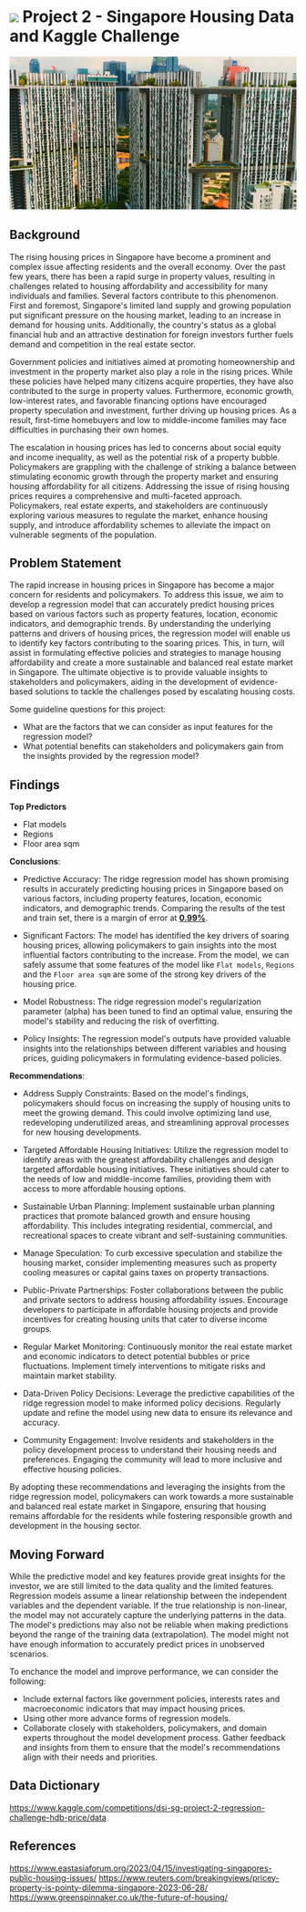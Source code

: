 #  ![](https://ga-dash.s3.amazonaws.com/production/assets/logo-9f88ae6c9c3871690e33280fcf557f33.png) Project 2 - Singapore Housing Data and Kaggle Challenge

![housing](images/housing.jpeg)

## Background

The rising housing prices in Singapore have become a prominent and complex issue affecting residents and the overall economy. Over the past few years, there has been a rapid surge in property values, resulting in challenges related to housing affordability and accessibility for many individuals and families. Several factors contribute to this phenomenon. First and foremost, Singapore's limited land supply and growing population put significant pressure on the housing market, leading to an increase in demand for housing units. Additionally, the country's status as a global financial hub and an attractive destination for foreign investors further fuels demand and competition in the real estate sector.

Government policies and initiatives aimed at promoting homeownership and investment in the property market also play a role in the rising prices. While these policies have helped many citizens acquire properties, they have also contributed to the surge in property values. Furthermore, economic growth, low-interest rates, and favorable financing options have encouraged property speculation and investment, further driving up housing prices. As a result, first-time homebuyers and low to middle-income families may face difficulties in purchasing their own homes.

The escalation in housing prices has led to concerns about social equity and income inequality, as well as the potential risk of a property bubble. Policymakers are grappling with the challenge of striking a balance between stimulating economic growth through the property market and ensuring housing affordability for all citizens. Addressing the issue of rising housing prices requires a comprehensive and multi-faceted approach. Policymakers, real estate experts, and stakeholders are continuously exploring various measures to regulate the market, enhance housing supply, and introduce affordability schemes to alleviate the impact on vulnerable segments of the population.

## Problem Statement

The rapid increase in housing prices in Singapore has become a major concern for residents and policymakers. To address this issue, we aim to develop a regression model that can accurately predict housing prices based on various factors such as property features, location, economic indicators, and demographic trends. By understanding the underlying patterns and drivers of housing prices, the regression model will enable us to identify key factors contributing to the soaring prices. This, in turn, will assist in formulating effective policies and strategies to manage housing affordability and create a more sustainable and balanced real estate market in Singapore. The ultimate objective is to provide valuable insights to stakeholders and policymakers, aiding in the development of evidence-based solutions to tackle the challenges posed by escalating housing costs.

Some guideline questions for this project:
- What are the factors that we can consider as input features for the regression model?
- What potential benefits can stakeholders and policymakers gain from the insights provided by the regression model?

## Findings

**Top Predictors** 
 - Flat models
 - Regions
 - Floor area sqm

**Conclusions**:

- Predictive Accuracy: The ridge regression model has shown promising results in accurately predicting housing prices in Singapore based on various factors, including property features, location, economic indicators, and demographic trends. Comparing the results of the test and train set, there is a margin of error at **<u>0.99%</u>**. 

- Significant Factors: The model has identified the key drivers of soaring housing prices, allowing policymakers to gain insights into the most influential factors contributing to the increase. From the model, we can safely assume that some features of the model like `Flat models`, `Regions` and the `Floor area sqm` are some of the strong key drivers of the housing price.

- Model Robustness: The ridge regression model's regularization parameter (alpha) has been tuned to find an optimal value, ensuring the model's stability and reducing the risk of overfitting.

- Policy Insights: The regression model's outputs have provided valuable insights into the relationships between different variables and housing prices, guiding policymakers in formulating evidence-based policies.

**Recommendations**:

- Address Supply Constraints: Based on the model's findings, policymakers should focus on increasing the supply of housing units to meet the growing demand. This could involve optimizing land use, redeveloping underutilized areas, and streamlining approval processes for new housing developments.

- Targeted Affordable Housing Initiatives: Utilize the regression model to identify areas with the greatest affordability challenges and design targeted affordable housing initiatives. These initiatives should cater to the needs of low and middle-income families, providing them with access to more affordable housing options.

- Sustainable Urban Planning: Implement sustainable urban planning practices that promote balanced growth and ensure housing affordability. This includes integrating residential, commercial, and recreational spaces to create vibrant and self-sustaining communities.

- Manage Speculation: To curb excessive speculation and stabilize the housing market, consider implementing measures such as property cooling measures or capital gains taxes on property transactions.

- Public-Private Partnerships: Foster collaborations between the public and private sectors to address housing affordability issues. Encourage developers to participate in affordable housing projects and provide incentives for creating housing units that cater to diverse income groups.

- Regular Market Monitoring: Continuously monitor the real estate market and economic indicators to detect potential bubbles or price fluctuations. Implement timely interventions to mitigate risks and maintain market stability.

- Data-Driven Policy Decisions: Leverage the predictive capabilities of the ridge regression model to make informed policy decisions. Regularly update and refine the model using new data to ensure its relevance and accuracy.

- Community Engagement: Involve residents and stakeholders in the policy development process to understand their housing needs and preferences. Engaging the community will lead to more inclusive and effective housing policies.

By adopting these recommendations and leveraging the insights from the ridge regression model, policymakers can work towards a more sustainable and balanced real estate market in Singapore, ensuring that housing remains affordable for the residents while fostering responsible growth and development in the housing sector.

## Moving Forward

While the predictive model and key features provide great insights for the investor, we are still limited to the data quality and the limited features. Regression models assume a linear relationship between the independent variables and the dependent variable. If the true relationship is non-linear, the model may not accurately capture the underlying patterns in the data. The model's predictions may also not be reliable when making predictions beyond the range of the training data (extrapolation). The model might not have enough information to accurately predict prices in unobserved scenarios.

To enchance the model and improve performance, we can consider the following:

- Include external factors like government policies, interests rates and macroeconomic indicators that may impact housing prices.
- Using other more advance forms of regression models.
- Collaborate closely with stakeholders, policymakers, and domain experts throughout the model development process. Gather feedback and insights from them to ensure that the model's recommendations align with their needs and priorities.

## Data Dictionary
https://www.kaggle.com/competitions/dsi-sg-project-2-regression-challenge-hdb-price/data

## References
https://www.eastasiaforum.org/2023/04/15/investigating-singapores-public-housing-issues/
https://www.reuters.com/breakingviews/pricey-property-is-pointy-dilemma-singapore-2023-06-28/
https://www.greenspinnaker.co.uk/the-future-of-housing/